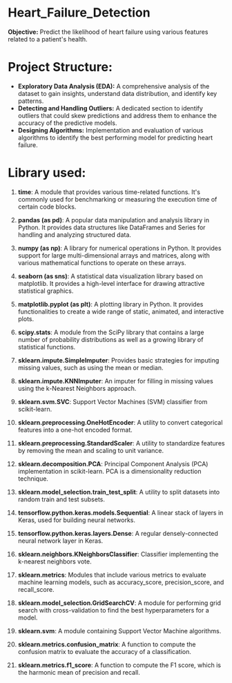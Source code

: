 # Heart_Failure_Detection

**Objective:** Predict the likelihood of heart failure using various features related to a patient's health.

# Project Structure:
+ **Exploratory Data Analysis (EDA):** A comprehensive analysis of the dataset to gain insights, understand data distribution, and identify key patterns.
+ **Detecting and Handling Outliers:** A dedicated section to identify outliers that could skew predictions and address them to enhance the accuracy of the predictive models.
+ **Designing Algorithms:** Implementation and evaluation of various algorithms to identify the best performing model for predicting heart failure.

# Library used: 
1. **time**: A module that provides various time-related functions. It's commonly used for benchmarking or measuring the execution time of certain code blocks.
   
2. **pandas (as pd)**: A popular data manipulation and analysis library in Python. It provides data structures like DataFrames and Series for handling and analyzing structured data.

3. **numpy (as np)**: A library for numerical operations in Python. It provides support for large multi-dimensional arrays and matrices, along with various mathematical functions to operate on these arrays.

4. **seaborn (as sns)**: A statistical data visualization library based on matplotlib. It provides a high-level interface for drawing attractive statistical graphics.

5. **matplotlib.pyplot (as plt)**: A plotting library in Python. It provides functionalities to create a wide range of static, animated, and interactive plots.

6. **scipy.stats**: A module from the SciPy library that contains a large number of probability distributions as well as a growing library of statistical functions.

7. **sklearn.impute.SimpleImputer**: Provides basic strategies for imputing missing values, such as using the mean or median.

8. **sklearn.impute.KNNImputer**: An imputer for filling in missing values using the k-Nearest Neighbors approach.

9. **sklearn.svm.SVC**: Support Vector Machines (SVM) classifier from scikit-learn.

10. **sklearn.preprocessing.OneHotEncoder**: A utility to convert categorical features into a one-hot encoded format.

11. **sklearn.preprocessing.StandardScaler**: A utility to standardize features by removing the mean and scaling to unit variance.

12. **sklearn.decomposition.PCA**: Principal Component Analysis (PCA) implementation in scikit-learn. PCA is a dimensionality reduction technique.

13. **sklearn.model_selection.train_test_split**: A utility to split datasets into random train and test subsets.

14. **tensorflow.python.keras.models.Sequential**: A linear stack of layers in Keras, used for building neural networks.

15. **tensorflow.python.keras.layers.Dense**: A regular densely-connected neural network layer in Keras.

16. **sklearn.neighbors.KNeighborsClassifier**: Classifier implementing the k-nearest neighbors vote.

17. **sklearn.metrics**: Modules that include various metrics to evaluate machine learning models, such as accuracy_score, precision_score, and recall_score.

18. **sklearn.model_selection.GridSearchCV**: A module for performing grid search with cross-validation to find the best hyperparameters for a model.

19. **sklearn.svm**: A module containing Support Vector Machine algorithms.

20. **sklearn.metrics.confusion_matrix**: A function to compute the confusion matrix to evaluate the accuracy of a classification.

21. **sklearn.metrics.f1_score**: A function to compute the F1 score, which is the harmonic mean of precision and recall.
